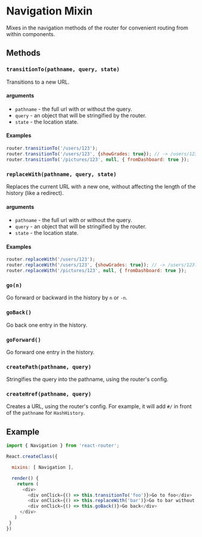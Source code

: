 # Navigation Mixin

Mixes in the navigation methods of the router for convenient routing
from within components.

## Methods

### `transitionTo(pathname, query, state)`

Transitions to a new URL.

#### arguments

- `pathname` - the full url with or without the query.
- `query` - an object that will be stringified by the router.
- `state` - the location state.

#### Examples

```js
router.transitionTo('/users/123');
router.transitionTo('/users/123', {showGrades: true}); // -> /users/123?showGrades=true
router.transitionTo('/pictures/123', null, { fromDashboard: true });
```

### `replaceWith(pathname, query, state)`

Replaces the current URL with a new one, without affecting the length of
the history (like a redirect).

#### arguments

- `pathname` - the full url with or without the query.
- `query` - an object that will be stringified by the router.
- `state` - the location state.

#### Examples

```js
router.replaceWith('/users/123');
router.replaceWith('/users/123', {showGrades: true}); // -> /users/123?showGrades=true
router.replaceWith('/pictures/123', null, { fromDashboard: true });
```

### `go(n)`

Go forward or backward in the history by `n` or `-n`.

### `goBack()`

Go back one entry in the history.

### `goForward()`

Go forward one entry in the history.

### `createPath(pathname, query)`

Stringifies the query into the pathname, using the router's config.

### `createHref(pathname, query)`

Creates a URL, using the router's config. For example, it will add `#/` in
front of the `pathname` for `HashHistory`.

## Example

```js
import { Navigation } from 'react-router';

React.createClass({

  mixins: [ Navigation ],

  render() {
    return (
      <div>
        <div onClick={() => this.transitionTo('foo')}>Go to foo</div>
        <div onClick={() => this.replaceWith('bar')}>Go to bar without creating a new history entry</div>
        <div onClick={() => this.goBack()}>Go back</div>
     </div>
   )
 }
})
```

